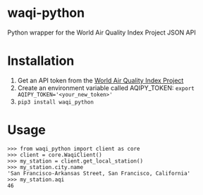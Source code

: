 # waqi-python
Python wrapper for the World Air Quality Index Project JSON API

# Installation
1. Get an API token from the [World Air Quality Index Project](https://aqicn.org/data-platform/token/#/)
2. Create an environment variable called AQIPY_TOKEN:
`export AQIPY_TOKEN='<your_new_token>'`
3. `pip3 install waqi_python`

# Usage
```
>>> from waqi_python import client as core
>>> client = core.WaqiClient()
>>> my_station = client.get_local_station()
>>> my_station.city.name
'San Francisco-Arkansas Street, San Francisco, California'
>>> my_station.aqi
46
```
